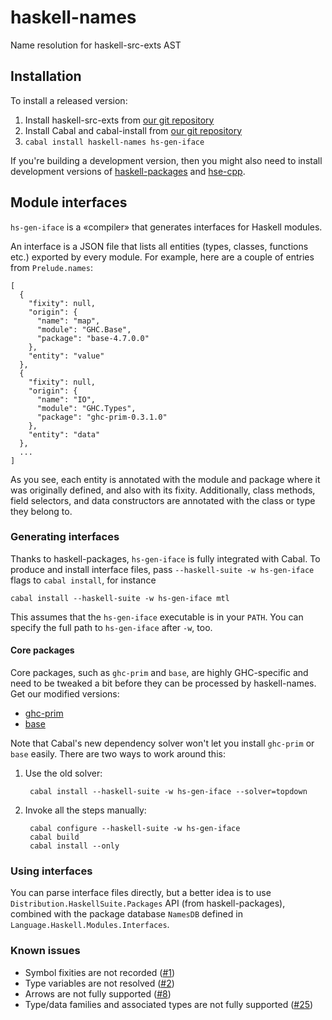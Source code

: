 haskell-names
=============

Name resolution for haskell-src-exts AST


Installation
------------

To install a released version:

1. Install haskell-src-exts from [our git repository][hse]
2. Install Cabal and cabal-install from [our git repository][cabal]
3. `cabal install haskell-names hs-gen-iface`

If you're building a development version, then you might also need to install
development versions of [haskell-packages][hp] and [hse-cpp][].

[cabal]: https://github.com/feuerbach/Cabal
[hse]: https://github.com/haskell-suite/haskell-src-exts
[hp]: https://github.com/haskell-suite/haskell-packages
[hse-cpp]: https://github.com/haskell-suite/hse-cpp

Module interfaces
-----------------

`hs-gen-iface` is a «compiler» that generates interfaces for Haskell modules.

An interface is a JSON file that lists all entities (types, classes, functions
etc.) exported by every module. For example, here are a couple of entries from
`Prelude.names`:

    [
      {
        "fixity": null,
        "origin": {
          "name": "map",
          "module": "GHC.Base",
          "package": "base-4.7.0.0"
        },
        "entity": "value"
      },
      {
        "fixity": null,
        "origin": {
          "name": "IO",
          "module": "GHC.Types",
          "package": "ghc-prim-0.3.1.0"
        },
        "entity": "data"
      },
      ...
    ]

As you see, each entity is annotated with the module and package where it was
originally defined, and also with its fixity. Additionally, class methods, field
selectors, and data constructors are annotated with the class or type they
belong to.

### Generating interfaces

Thanks to haskell-packages, `hs-gen-iface` is fully integrated with Cabal. To
produce and install interface files, pass `--haskell-suite -w hs-gen-iface` flags
to `cabal install`, for instance

    cabal install --haskell-suite -w hs-gen-iface mtl

This assumes that the `hs-gen-iface` executable is in your `PATH`. You can specify
the full path to `hs-gen-iface` after `-w`, too.

#### Core packages

Core packages, such as `ghc-prim` and `base`, are highly GHC-specific and need to
be tweaked a bit before they can be processed by haskell-names. Get our modified
versions:

* [ghc-prim](https://github.com/haskell-suite/ghc-prim)
* [base](https://github.com/haskell-suite/base)

Note that Cabal's new dependency solver won't let you install `ghc-prim`
or `base` easily. There are two ways to work around this:

1. Use the old solver:

        cabal install --haskell-suite -w hs-gen-iface --solver=topdown

2. Invoke all the steps manually:

        cabal configure --haskell-suite -w hs-gen-iface
        cabal build
        cabal install --only

### Using interfaces

You can parse interface files directly, but a better idea is to use
`Distribution.HaskellSuite.Packages` API (from haskell-packages), combined with
the package database `NamesDB` defined in `Language.Haskell.Modules.Interfaces`.

### Known issues

* Symbol fixities are not recorded ([#1][])
* Type variables are not resolved ([#2][])
* Arrows are not fully supported ([#8][])
* Type/data families and associated types are not fully supported ([#25][])

[#1]: https://github.com/haskell-suite/haskell-names/issues/1
[#2]: https://github.com/haskell-suite/haskell-names/issues/2
[#8]: https://github.com/haskell-suite/haskell-names/issues/8
[#25]: https://github.com/haskell-suite/haskell-names/issues/25
